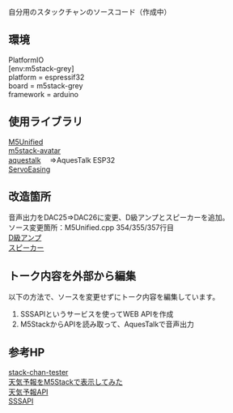 自分用のスタックチャンのソースコード（作成中） 

## 環境

PlatformIO  
[env:m5stack-grey]  
platform = espressif32  
board = m5stack-grey  
framework = arduino  

## 使用ライブラリ

[M5Unified](https://github.com/m5stack/M5Unified)  
[m5stack-avatar](https://github.com/meganetaaan/m5stack-avatar)  
[aquestalk](https://www.a-quest.com/) 　⇒AquesTalk ESP32  
[ServoEasing](https://github.com/ArminJo/ServoEasing)

## 改造箇所
音声出力をDAC25⇒DAC26に変更、D級アンプとスピーカーを追加。  
ソース変更箇所：M5Unified.cpp 354/355/357行目  
[D級アンプ](https://akizukidenshi.com/catalog/g/gK-08217/)  
[スピーカー](https://akizukidenshi.com/catalog/g/gP-12494/)  

## トーク内容を外部から編集

以下の方法で、ソースを変更せずにトーク内容を編集しています。  

1. SSSAPIというサービスを使ってWEB APIを作成
2. M5StackからAPIを読み取って、AquesTalkで音声出力


## 参考HP

[stack-chan-tester](https://github.com/mongonta0716/stack-chan-tester)  
[天気予報をM5Stackで表示してみた](https://kuracux.hatenablog.jp/entry/2019/07/13/101143)  
[天気予報API](https://www.drk7.jp/weather/)  
[SSSAPI](https://sssapi.app/)